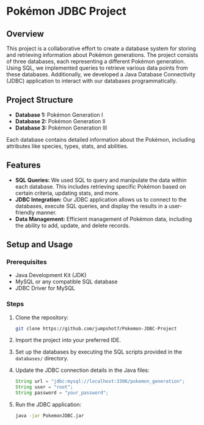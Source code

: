 # Pokémon JDBC Project

## Overview

This project is a collaborative effort to create a database system for storing and retrieving information about Pokémon generations. The project consists of three databases, each representing a different Pokémon generation. Using SQL, we implemented queries to retrieve various data points from these databases. Additionally, we developed a Java Database Connectivity (JDBC) application to interact with our databases programmatically.

## Project Structure

- **Database 1:** Pokémon Generation I
- **Database 2:** Pokémon Generation II
- **Database 3:** Pokémon Generation III

Each database contains detailed information about the Pokémon, including attributes like species, types, stats, and abilities.

## Features

- **SQL Queries:** We used SQL to query and manipulate the data within each database. This includes retrieving specific Pokémon based on certain criteria, updating stats, and more.
- **JDBC Integration:** Our JDBC application allows us to connect to the databases, execute SQL queries, and display the results in a user-friendly manner.
- **Data Management:** Efficient management of Pokémon data, including the ability to add, update, and delete records.

## Setup and Usage

### Prerequisites

- Java Development Kit (JDK)
- MySQL or any compatible SQL database
- JDBC Driver for MySQL

### Steps

1. Clone the repository:
   ```bash
   git clone https://github.com/jumpshot7/Pokemon-JDBC-Project
   ```

2. Import the project into your preferred IDE.

3. Set up the databases by executing the SQL scripts provided in the `databases/` directory.

4. Update the JDBC connection details in the Java files:
   ```java
   String url = "jdbc:mysql://localhost:3306/pokemon_generation";
   String user = "root";
   String password = "your_password";
   ```

5. Run the JDBC application:
   ```bash
   java -jar PokemonJDBC.jar
   ```
